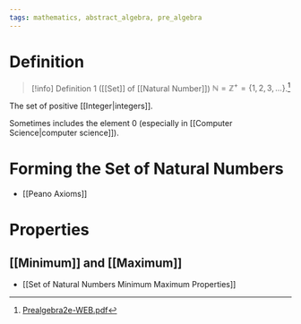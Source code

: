 ```yaml
---
tags: mathematics, abstract_algebra, pre_algebra
---
```


# Definition

> [!info] Definition 1 ([[Set]] of [[Natural Number]])
> $\mathbb{N} = \mathbb{Z^+} = \{1, 2, 3, ...\}$.[^1]

The set of positive [[Integer|integers]].

Sometimes includes the element $0$ (especially in [[Computer Science|computer science]]).

# Forming the Set of Natural Numbers
- [[Peano Axioms]]

# Properties
## [[Minimum]] and [[Maximum]]
- [[Set of Natural Numbers Minimum Maximum Properties]]

[^1]: [Prealgebra2e-WEB.pdf](zotero://open-pdf/library/items/W4QW2QZI?page=16)